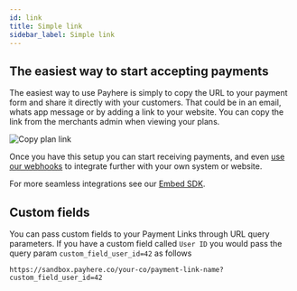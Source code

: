 ```yaml
---
id: link
title: Simple link
sidebar_label: Simple link
---
```


## The easiest way to start accepting payments

The easiest way to use Payhere is simply to copy the URL to your payment form and share it directly with your customers. That could be in an email, whats app message or by adding a link to your website. You can copy the link from the merchants admin when viewing your plans.

![Copy plan link](/img/docs/copy-link.png)

Once you have this setup you can start receiving payments, and even [use our webhooks](webhooks.md) to integrate further with your own system or website.

For more seamless integrations see our [Embed SDK](embed-sdk.md).

## Custom fields

You can pass custom fields to your Payment Links through URL query parameters. If you have a custom field called `User ID` you would pass the query param `custom_field_user_id=42` as follows

```text
https://sandbox.payhere.co/your-co/payment-link-name?custom_field_user_id=42
```
